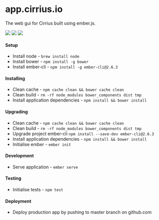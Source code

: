 # app.cirrius.io

The web gui for Cirrius built using ember.js.

[![](https://img.shields.io/circleci/token/abf9e47762afcbbd936490819683ad44594f67b5/project/abcum/cirrius/master.svg?style=flat-square)](https://circleci.com/gh/abcum/cirrius) [![](https://img.shields.io/badge/ember--cli-2.6.3-orange.svg?style=flat-square)](https://github.com/abcum/cirrius) [![](https://img.shields.io/badge/license-Commercial-00bfff.svg?style=flat-square)](https://github.com/abcum/cirrius) 

#### Setup

- Install node - `brew install node`
- Install bower - `npm install -g bower`
- Install ember-cli - `npm install -g ember-cli@2.6.3`

#### Installing

- Clean cache - `npm cache clean && bower cache clean`
- Clean build - `rm -rf node_modules bower_components dist tmp`
- Install application dependencies - `npm install && bower install`

#### Upgrading

- Clean cache - `npm cache clean && bower cache clean`
- Clean build - `rm -rf node_modules bower_components dist tmp`
- Upgrade project ember-cli `npm install --save-dev ember-cli@2.6.3`
- Install application dependencies - `npm install && bower install`
- Initialise ember - `ember init`

#### Development

- Serve application - `ember serve`

#### Testing

- Initialise tests - `npm test`

#### Deployment

- Deploy production app by pushing to master branch on github.com
